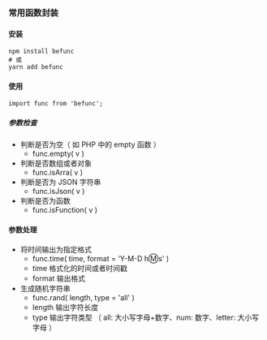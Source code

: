 ### 常用函数封装

#### 安装

```
npm install befunc
# 或
yarn add befunc
```

#### 使用

```
import func from 'befunc';
```

##### 参数检查
- 判断是否为空（ 如 PHP 中的 empty 函数 ）
  - func.empty( v )
- 判断是否数组或者对象
  - func.isArra( v )
- 判断是否为 JSON 字符串
  - func.isJson( v )
- 判断是否为函数
  - func.isFunction( v )


#### 参数处理
- 将时间输出为指定格式
  - func.time( time, format = 'Y-M-D h:m:s' )
  - time 格式化的时间或者时间戳
  - format 输出格式
- 生成随机字符串
  - func.rand( length, type = 'all' )
  - length 输出字符长度
  - type 输出字符类型 （ all: 大小写字母+数字、num: 数字、letter: 大小写字母 ）


